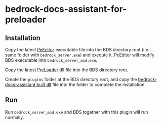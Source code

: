 # bedrock-docs-assistant-for-preloader

## Installation

Copy the latest [PeEditor](https://github.com/LiteLDev/PeEditor) executable file into the BDS directory root (i.e. same folder with `bedrock_server.exe`) and execute it. PeEditor will modify BDS executable into `bedrock_server_mod.exe`.

Copy the latest [PreLoader](https://github.com/LiteLDev/PreLoader) dll file into the BDS directory root.

Create the `plugins` folder at the BDS directory root, and copy the [bedrock-docs-assistant built dll](https://github.com/MiemieMethod/bedrock-docs-assistant-for-preloader/releases) file into the folder to complete the installation.

## Run

Run `bedrock_server_mod.exe` and BDS together with this plugin will run normally.
